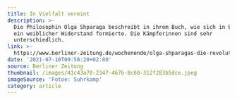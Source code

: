 ```yaml
---
title: In Vielfalt vereint
description: >-
  Die Philosophin Olga Shparaga beschreibt in ihrem Buch, wie sich in Belarus
  ein weiblicher Widerstand formierte. Die Kämpferinnen sind sehr
  unterschiedlich.
link: >-
  https://www.berliner-zeitung.de/wochenende/olga-shparagas-die-revolution-hat-ein-weibliches-gesicht-in-vielfalt-vereint-li.167988?pid=true
date: '2021-07-10T09:50:20+02:00'
source: Berliner Zeitung
thumbnail: /images/41c43a70-2347-467b-8c60-312f283b5dce.jpeg
imageSource: 'Fotoe: Suhrkamp'
category: article
---
```


